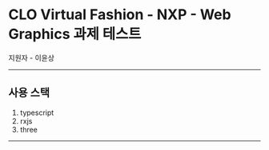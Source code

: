 # CLO Virtual Fashion - NXP - Web Graphics 과제 테스트

지원자 - 이윤상

---

## 사용 스택

1. typescript
2. rxjs
3. three

---
